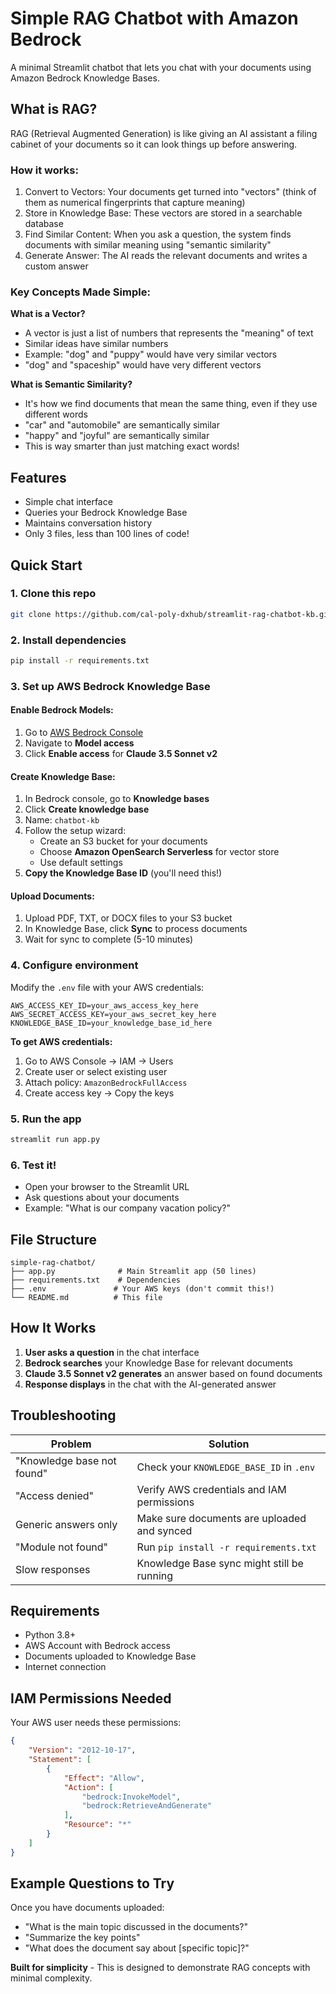 # Simple RAG Chatbot with Amazon Bedrock

A minimal Streamlit chatbot that lets you chat with your documents using Amazon Bedrock Knowledge Bases.

## What is RAG?
RAG (Retrieval Augmented Generation) is like giving an AI assistant a filing cabinet of your documents so it can look things up before answering.

### How it works:
1. Convert to Vectors: Your documents get turned into "vectors" (think of them as numerical fingerprints that capture meaning)
2. Store in Knowledge Base: These vectors are stored in a searchable database
3. Find Similar Content: When you ask a question, the system finds documents with similar meaning using "semantic similarity"
4. Generate Answer: The AI reads the relevant documents and writes a custom answer

### Key Concepts Made Simple:

**What is a Vector?**
- A vector is just a list of numbers that represents the "meaning" of text
- Similar ideas have similar numbers
- Example: "dog" and "puppy" would have very similar vectors
- "dog" and "spaceship" would have very different vectors

**What is Semantic Similarity?**
- It's how we find documents that mean the same thing, even if they use different words
- "car" and "automobile" are semantically similar
- "happy" and "joyful" are semantically similar
- This is way smarter than just matching exact words!

## Features

- Simple chat interface
- Queries your Bedrock Knowledge Base
- Maintains conversation history
- Only 3 files, less than 100 lines of code!

## Quick Start

### 1. Clone this repo
```bash
git clone https://github.com/cal-poly-dxhub/streamlit-rag-chatbot-kb.git
```

### 2. Install dependencies
```bash
pip install -r requirements.txt
```

### 3. Set up AWS Bedrock Knowledge Base

#### Enable Bedrock Models:
1. Go to [AWS Bedrock Console](https://console.aws.amazon.com/bedrock/)
2. Navigate to **Model access**
3. Click **Enable access** for **Claude 3.5 Sonnet v2**

#### Create Knowledge Base:
1. In Bedrock console, go to **Knowledge bases**
2. Click **Create knowledge base**
3. Name: `chatbot-kb`
4. Follow the setup wizard:
   - Create an S3 bucket for your documents
   - Choose **Amazon OpenSearch Serverless** for vector store
   - Use default settings
5. **Copy the Knowledge Base ID** (you'll need this!)

#### Upload Documents:
1. Upload PDF, TXT, or DOCX files to your S3 bucket
2. In Knowledge Base, click **Sync** to process documents
3. Wait for sync to complete (5-10 minutes)

### 4. Configure environment
Modify the `.env` file with your AWS credentials:

```env
AWS_ACCESS_KEY_ID=your_aws_access_key_here
AWS_SECRET_ACCESS_KEY=your_aws_secret_key_here
KNOWLEDGE_BASE_ID=your_knowledge_base_id_here
```

**To get AWS credentials:**
1. Go to AWS Console → IAM → Users
2. Create user or select existing user
3. Attach policy: `AmazonBedrockFullAccess`
4. Create access key → Copy the keys

### 5. Run the app
```bash
streamlit run app.py
```

### 6. Test it!
- Open your browser to the Streamlit URL
- Ask questions about your documents
- Example: "What is our company vacation policy?"

## File Structure
```
simple-rag-chatbot/
├── app.py              # Main Streamlit app (50 lines)
├── requirements.txt    # Dependencies
├── .env               # Your AWS keys (don't commit this!)
└── README.md          # This file
```

## How It Works

1. **User asks a question** in the chat interface
2. **Bedrock searches** your Knowledge Base for relevant documents
3. **Claude 3.5 Sonnet v2 generates** an answer based on found documents
4. **Response displays** in the chat with the AI-generated answer

## Troubleshooting

| Problem | Solution |
|---------|----------|
| "Knowledge base not found" | Check your `KNOWLEDGE_BASE_ID` in `.env` |
| "Access denied" | Verify AWS credentials and IAM permissions |
| Generic answers only | Make sure documents are uploaded and synced |
| "Module not found" | Run `pip install -r requirements.txt` |
| Slow responses | Knowledge Base sync might still be running |

## Requirements

- Python 3.8+
- AWS Account with Bedrock access
- Documents uploaded to Knowledge Base
- Internet connection

## IAM Permissions Needed

Your AWS user needs these permissions:
```json
{
    "Version": "2012-10-17",
    "Statement": [
        {
            "Effect": "Allow",
            "Action": [
                "bedrock:InvokeModel",
                "bedrock:RetrieveAndGenerate"
            ],
            "Resource": "*"
        }
    ]
}
```

## Example Questions to Try

Once you have documents uploaded:
- "What is the main topic discussed in the documents?"
- "Summarize the key points"
- "What does the document say about [specific topic]?"

**Built for simplicity** - This is designed to demonstrate RAG concepts with minimal complexity.